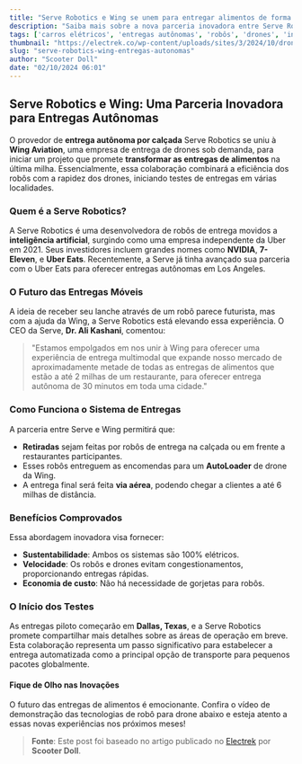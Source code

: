 ```yaml
---
title: "Serve Robotics e Wing se unem para entregar alimentos de forma autônoma com robôs e drones"
description: "Saiba mais sobre a nova parceria inovadora entre Serve Robotics e Wing Aviation para entregas autônomas de alimentos com robôs que colaboram com drones."
tags: ['carros elétricos', 'entregas autônomas', 'robôs', 'drones', 'inovação']
thumbnail: "https://electrek.co/wp-content/uploads/sites/3/2024/10/drone-deliveries-Serve-wing.jpg?quality=82&strip=all&w=1400"
slug: "serve-robotics-wing-entregas-autonomas"
author: "Scooter Doll"
date: "02/10/2024 06:01"
---
```


## Serve Robotics e Wing: Uma Parceria Inovadora para Entregas Autônomas

O provedor de **entrega autônoma por calçada** Serve Robotics se uniu à **Wing Aviation**, uma empresa de entrega de drones sob demanda, para iniciar um projeto que promete **transformar as entregas de alimentos** na última milha. Essencialmente, essa colaboração combinará a eficiência dos robôs com a rapidez dos drones, iniciando testes de entregas em várias localidades.

### Quem é a Serve Robotics?

A Serve Robotics é uma desenvolvedora de robôs de entrega movidos a **inteligência artificial**, surgindo como uma empresa independente da Uber em 2021. Seus investidores incluem grandes nomes como **NVIDIA**, **7-Eleven**, e **Uber Eats**. Recentemente, a Serve já tinha avançado sua parceria com o Uber Eats para oferecer entregas autônomas em Los Angeles.

### O Futuro das Entregas Móveis

A ideia de receber seu lanche através de um robô parece futurista, mas com a ajuda da Wing, a Serve Robotics está elevando essa experiência. O CEO da Serve, **Dr. Ali Kashani**, comentou:

> "Estamos empolgados em nos unir à Wing para oferecer uma experiência de entrega multimodal que expande nosso mercado de aproximadamente metade de todas as entregas de alimentos que estão a até 2 milhas de um restaurante, para oferecer entrega autônoma de 30 minutos em toda uma cidade."

### Como Funciona o Sistema de Entregas

A parceria entre Serve e Wing permitirá que:
- **Retiradas** sejam feitas por robôs de entrega na calçada ou em frente a restaurantes participantes.
- Esses robôs entreguem as encomendas para um **AutoLoader** de drone da Wing.
- A entrega final será feita **via aérea**, podendo chegar a clientes a até 6 milhas de distância.

### Benefícios Comprovados

Essa abordagem inovadora visa fornecer:
- **Sustentabilidade**: Ambos os sistemas são 100% elétricos.
- **Velocidade**: Os robôs e drones evitam congestionamentos, proporcionando entregas rápidas.
- **Economia de custo**: Não há necessidade de gorjetas para robôs.

### O Início dos Testes

As entregas piloto começarão em **Dallas, Texas**, e a Serve Robotics promete compartilhar mais detalhes sobre as áreas de operação em breve. Esta colaboração representa um passo significativo para estabelecer a entrega automatizada como a principal opção de transporte para pequenos pacotes globalmente.

#### Fique de Olho nas Inovações

O futuro das entregas de alimentos é emocionante. Confira o vídeo de demonstração das tecnologias de robô para drone abaixo e esteja atento a essas novas experiências nos próximos meses!

> **Fonte**: Este post foi baseado no artigo publicado no [Electrek](https://electrek.co/2024/10/01/serve-robotics-wing-partner-autonomous-robot-to-drone-food-deliveries-video/) por **Scooter Doll**.